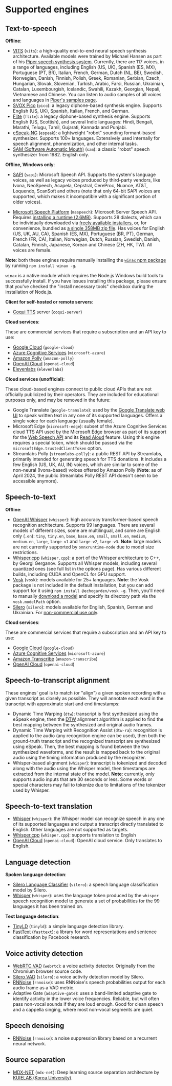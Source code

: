 
# Supported engines

## Text-to-speech

**Offline**:

* [VITS](https://github.com/jaywalnut310/vits) (`vits`): a high-quality end-to-end neural speech synthesis architecture. Available models were trained by Michael Hansen as part of his [Piper speech synthesis system](https://github.com/rhasspy/piper). Currently, there are 117 voices, in a range of languages, including English (US, UK), Spanish (ES, MX), Portuguese (PT, BR), Italian, French, German, Dutch (NL, BE), Swedish, Norwegian, Danish, Finnish, Polish, Greek, Romanian, Serbian, Czech, Hungarian, Slovak, Slovenian, Turkish, Arabic, Farsi, Russian, Ukrainian, Catalan, Luxembourgish, Icelandic, Swahili, Kazakh, Georgian, Nepali, Vietnamese and Chinese. You can listen to audio samples of all voices and languages in [Piper's samples page](https://rhasspy.github.io/piper-samples/).
* [SVOX Pico](https://github.com/naggety/picotts) (`pico`): a legacy diphone-based synthesis engine. Supports English (US, UK), Spanish, Italian, French, and German.
* [Flite](https://github.com/festvox/flite) (`flite`): a legacy diphone-based synthesis engine. Supports English (US, Scottish), and several Indic languages: Hindi, Bengali, Marathi, Telugu, Tamil, Gujarati, Kannada and Punjabi.
* [eSpeak-NG](https://github.com/espeak-ng/espeak-ng/) (`espeak`): a lightweight "robot" sounding formant-based synthesizer. Supports 100+ languages. Extensively used internally for speech alignment, phonemization, and other internal tasks.
* [SAM (Software Automatic Mouth)](https://github.com/discordier/sam) (`sam`): a classic "robot" speech synthesizer from 1982. English only.

**Offline, Windows only**:

* [SAPI](https://en.wikipedia.org/wiki/Microsoft_Speech_API) (`sapi`): Microsoft Speech API. Supports the system's language voices, as well as legacy voices produced by third-party vendors, like Ivona, NeoSpeech, Acapela, Cepstral, CereProc, Nuance, AT&T, Loquendo, ScanSoft and others (note that only 64-bit SAPI voices are supported, which makes it incompatible with a significant portion of older voices).

* [Microsoft Speech Platform](https://www.microsoft.com/en-us/download/details.aspx?id=27225) (`msspeech`): Microsoft Server Speech API. Requires [installing a runtime (2.6MB)](https://www.microsoft.com/en-us/download/details.aspx?id=27225). Supports 28 dialects, which can be individually downloaded via [freely available installers](https://www.microsoft.com/en-us/download/details.aspx?id=27224), or, for convenience, bundled as [a single 358MB zip file](https://drive.google.com/u/0/uc?id=1uQdFNxLzUxpaEwVVKhMawys8cIh3F21T&export=download). Has voices for English (US, UK, AU, CA), Spanish (ES, MX), Portuguese (BR, PT), German, French (FR, CA), Italian, Norwegian, Dutch, Russian, Swedish, Danish, Catalan, Finnish, Japanese, Korean and Chinese (ZH, HK, TW). All voices are female.

**Note**: both these engines require manually installing the [`winax` npm package](https://www.npmjs.com/package/winax) by running `npm install winax -g`.

`winax` is a native module which requires the Node.js Windows build tools to successfully install. If you have issues installing this package, please ensure that you've checked the "install necessary tools" checkbox during the installation of Node.js.

**Client for self-hosted or remote servers**:

* [Coqui TTS](https://github.com/coqui-ai/TTS) server (`coqui-server`)

**Cloud services**:

These are commercial services that require a subscription and an API key to use:

* [Google Cloud](https://cloud.google.com/text-to-speech) (`google-cloud`)
* [Azure Cognitive Services](https://azure.microsoft.com/en-us/products/cognitive-services/text-to-speech/) (`microsoft-azure`)
* [Amazon Polly](https://aws.amazon.com/polly/) (`amazon-polly`)
* [OpenAI Cloud](https://platform.openai.com/) (`openai-cloud`)
* [Elevenlabs](https://elevenlabs.io/) (`elevenlabs`)

**Cloud services (unofficial)**:

These cloud-based engines connect to public cloud APIs that are not officially publicized by their operators. They are included for educational purposes only, and may be removed in the future:

* Google Translate (`google-translate`): used by the [Google Translate web UI](https://translate.google.com/) to speak written text in any one of its supported languages. Offers a single voice for each language (usually female).
* Microsoft Edge (`microsoft-edge`): subset of the Azure Cognitive Services cloud TTS API used by the Microsoft Edge browser as part of its support for the [Web Speech API](https://developer.mozilla.org/en-US/docs/Web/API/Web_Speech_API) and its [Read Aloud](https://www.microsoft.com/en-us/edge/features/read-aloud?form=MT00D8) feature. Using this engine requires a special token, which should be passed via the `microsoftEdge.trustedClientToken` option.
* Streamlabs Polly (`streamlabs-polly`): a public REST API by Streamlabs, primarily intended for generating speech for TTS donations. It includes a few English (US, UK, AU, IN) voices, which are similar to some of the non-neural (Ivona-based) voices offered by Amazon Polly (**Note**: as of April 2024, the public Streamlabs Polly REST API doesn't seem to be accessible anymore).

## Speech-to-text

**Offline**:
* [OpenAI Whisper](https://github.com/openai/whisper) (`whisper`): high accuracy transformer-based speech recognition architecture. Supports 99 languages. There are several models of different sizes, some are multilingual, and some are English only (`.en`): `tiny`, `tiny.en`, `base`, `base.en`, `small`, `small.en`, `medium`, `medium.en`, `large`, `large-v1` and `large-v2`, `large-v3`. **Note**: large models are not currently supported by `onnxruntime-node` due to model size restrictions.
* [Whisper.cpp](https://github.com/ggerganov/whisper.cpp) (`whisper.cpp`): a port of the Whisper architecture to C++, by Georgi Gerganov. Supports all Whisper models, including several quantized ones (see full list in the options page). Has various different builds, including CUDA and OpenCL for GPU support.
* [Vosk](https://github.com/alphacep/vosk-api) (`vosk`): models available for 25+ languages. **Note**: the Vosk package is not included in the default installation, but you can add support for it using `npm install @echogarden/vosk -g`. Then, you'll need to manually [download a model](https://alphacephei.com/vosk/models) and specify its directory path via the `vosk.modelPath` option.
* [Silero](https://github.com/snakers4/silero-models) (`silero`): models available for English, Spanish, German and Ukrainian. For [non-commercial use only](https://github.com/snakers4/silero-models/blob/master/LICENSE).

**Cloud services**:

These are commercial services that require a subscription and an API key to use:

* [Google Cloud](https://cloud.google.com/speech-to-text) (`google-cloud`)
* [Azure Cognitive Services](https://azure.microsoft.com/en-us/products/cognitive-services/speech-to-text/) (`microsoft-azure`)
* [Amazon Transcribe](https://aws.amazon.com/transcribe/) (`amazon-transcribe`)
* [OpenAI Cloud](https://platform.openai.com/) (`openai-cloud`)

## Speech-to-transcript alignment

These engines' goal is to match (or "align") a given spoken recording with a given transcript as closely as possible. They will annotate each word in the transcript with approximate start and end timestamps:

* Dynamic Time Warping (`dtw`): transcript is first synthesized using the eSpeak engine, then the [DTW](https://en.wikipedia.org/wiki/Dynamic_time_warping) alignment algorithm is applied to find the best mapping between the synthesized and original audio frames.
* Dynamic Time Warping with Recognition Assist (`dtw-ra`): recognition is applied to the audio (any recognition engine can be used), then both the ground-truth transcript and the recognized transcript are synthesized using eSpeak. Then, the best mapping is found between the two synthesized waveforms, and the result is mapped back to the original audio using the timing information produced by the recognizer.
* Whisper-based alignment (`whisper`): transcript is tokenized and decoded along with the audio using the Whisper model, then timestamps are extracted from the internal state of the model. **Note**: currently, only supports audio inputs that are 30 seconds or less. Some words or special characters may fail to tokenize due to limitations of the tokenizer used by Whisper.

## Speech-to-text translation

* [Whisper](https://github.com/openai/whisper) (`whisper`): the Whisper model can recognize speech in any one of its supported languages and output a transcript directly translated to English. Other languages are not supported as targets.
* [Whisper.cpp](https://github.com/ggerganov/whisper.cpp) (`whisper.cpp`): supports translation to English
* [OpenAI Cloud](https://platform.openai.com/) (`openai-cloud`): OpenAI cloud service. Only translates to English.

## Language detection

**Spoken language detection**:
* [Silero Language Classifier](https://github.com/snakers4/silero-vad/wiki/Other-Models) (`silero`): a speech language classification model by Silero.
* [Whisper](https://github.com/openai/whisper) (`whisper`): uses the language token produced by the `whisper` speech recognition model to generate a set of probabilities for the 99 languages it has been trained on.

**Text language detection**:
* [TinyLD](https://www.npmjs.com/package/tinyld) (`tinyld`): a simple language detection library.
* [FastText](https://github.com/facebookresearch/fastText) (`fasttext`): a library for word representations and sentence classification by Facebook research.

## Voice activity detection

* [WebRTC VAD](https://github.com/dpirch/libfvad) (`webrtc`): a voice activity detector. Originally from the Chromium browser source code.
* [Silero VAD](https://github.com/snakers4/silero-vad) (`silero`): a voice activity detection model by Silero.
* [RNNoise](https://github.com/xiph/rnnoise) (`rnnoise`): uses RNNoise's speech probabilities output for each audio frame as a VAD metric.
* Adaptive Gate (`adaptive-gate`): uses a band-limited adaptive gate to identify activity in the lower voice frequencies. Reliable, but will often pass non-vocal sounds if they are loud enough. Good for clean speech and a cappella singing, where most non-vocal segments are quiet.

## Speech denoising

* [RNNoise](https://github.com/xiph/rnnoise) (`rnnoise`): a noise suppression library based on a recurrent neural network.

## Source separation

* [MDX-NET](https://github.com/kuielab/mdx-net) (`mdx-net`): Deep learning source separation architecture by [KUIELAB (Korea University)](https://kuielab.github.io/).
